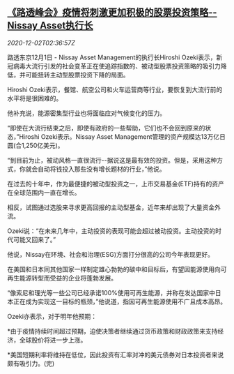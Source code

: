 <!--1606877771000-->
[《路透峰会》疫情将刺激更加积极的股票投资策略--Nissay Asset执行长](https://cn.reuters.com/article/summit-covid-stocks-nissay-1202-idCNKBS28C08X)
------

<div><i>2020-12-02T02:36:57Z</i></div><p>路透东京12月1日 - Nissay Asset Management的执行长Hiroshi Ozeki表示，新冠病毒大流行引发的社会变革正在使追踪指数的、被动型股票投资策略的吸引力降低，并可能扭转主动型股票投资下降的局面。</p><p>Hiroshi Ozeki表示，餐馆、航空公司和火车运营商等行业，要恢复到大流行前的水平将是很困难的。</p><p>他补充说，能源密集型行业也将面临应对气候变化的压力。</p><p>“即使在大流行结束之后，即使有政府的一些帮助，它们也不会回到原来的状态，”Hiroshi Ozeki表示。Nissay Asset Management管理的资产规模达13万亿日圆(合1,250亿美元)。</p><p>“到目前为止，被动风格一直很流行--据说这是最有效的投资。但是，采用这种方式，你就会自动将钱投入那些没有增长题材的行业，”他说。</p><p>在过去的十年中，作为最便捷的被动型投资之一，上市交易基金(ETF)持有的资产在全球范围内一直在增长。</p><p>相反，试图通过选股来寻求更高回报的主动型基金，近年来却出现了大量资金外流。</p><p>Ozeki说：“在未来几年中，主动投资的表现可能会超过被动投资。主动投资的时代可能又回来了。”</p><p>他说，Nissay在环境、社会和治理(ESG)方面打分很高的公司今年表现更好。</p><p>在美国和日本同其他国家一样制定雄心勃勃的碳中和目标后，有望因能源使用向可再生能源转型而受益的企业将蓬勃发展。</p><p>“像索尼和理光等一些公司已经承诺100%使用可再生能源，并称在发达国家中日本正在成为实现这一目标的瓶颈，”他说道，指因可再生能源使用不广且成本高昂。</p><p>Ozeki亦表示，对于明年他预期：</p><p>*由于疫情持续时间超过预期，迫使决策者继续通过货币政策和财政政策来支持经济，全球股价将进一步上涨。</p><p>*美国短期利率将维持在低位，因此投资有汇率对冲的美元债券对日本投资者来说颇有吸引力。(完)</p>
